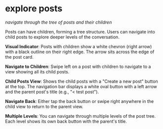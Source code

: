 # explore posts
*navigate through the tree of posts and their children*

Posts can have children, forming a tree structure. Users can navigate into child posts to explore deeper levels of the conversation.

**Visual Indicator**: Posts with children show a white chevron (right arrow) with a black outline on their right edge. The arrow sits across the edge of the post card.

**Navigate to Children**: Swipe left on a post with children to navigate to a view showing all its child posts.

**Child Posts View**: Shows the child posts with a "Create a new post" button at the top. The navigation bar displays a white oval button with a left arrow and the parent post's title (e.g., "< test post").

**Navigate Back**: Either tap the back button or swipe right anywhere in the child view to return to the parent view.

**Multiple Levels**: You can navigate through multiple levels of the post tree. Each level shows its own back button with the parent's title.